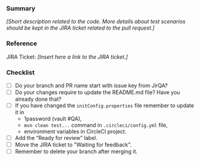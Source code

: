 ### Summary

*[Short description related to the code. More details about test scenarios should be kept 
in the JIRA ticket related to the pull request.]*

### Reference
JIRA Ticket:  *[Insert here a link to the JIRA ticket.]*

### Checklist
- [ ] Do your branch and PR name start with issue key from JirQA?
- [ ] Do your changes require to update the README.md file? Have you already done that?
- [ ] If you have changed the `initConfig.properties` file remember to update it in 
  * 1password (vault #QA), 
  * `mvn clean test...` command in `.circleci/config.yml` file, 
  * environment variables in CircleCI project.
- [ ] Add the “Ready for review” label.
- [ ] Move the JIRA ticket to "Waiting for feedback".
- [ ] Remember to delete your branch after merging it.